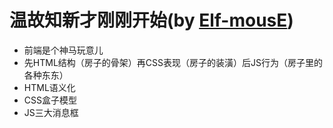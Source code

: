 # 温故知新才刚刚开始(by [Elf-mousE](http://elf-mouse.me/))

* 前端是个神马玩意儿
* 先HTML结构（房子的骨架）再CSS表现（房子的装潢）后JS行为（房子里的各种东东）
* HTML语义化
* CSS盒子模型
* JS三大消息框
